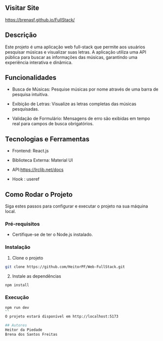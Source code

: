 ## Visitar Site
https://brenasf.github.io/FullStack/

## Descrição
Este projeto é uma aplicação web full-stack que permite aos usuários pesquisar músicas e visualizar suas letras. A aplicação utiliza uma API pública para buscar as informações das músicas, garantindo uma experiência interativa e dinâmica.

## Funcionalidades
- Busca de Músicas: Pesquise músicas por nome através de uma barra de pesquisa intuitiva.

- Exibição de Letras: Visualize as letras completas das músicas pesquisadas.

- Validação de Formulário: Mensagens de erro são exibidas em tempo real para campos de busca obrigatórios.

## Tecnologias e Ferramentas
- Frontend: React.js

- Biblioteca Externa: Material UI

- API:https://lrclib.net/docs

- Hook : useref

## Como Rodar o Projeto
Siga estes passos para configurar e executar o projeto na sua máquina local.

### Pré-requisitos
- Certifique-se de ter o Node.js instalado.

### Instalação 
1. Clone o projeto

```sh
git clone https://github.com/HeitorPF/Web-FullStack.git
```
2. Instale as dependências 
```sh
npm install
```

### Execução
```sh
npm run dev
``
O projeto estará disponível em http://localhost:5173

## Autores
Heitor da Piedade 
Brena dos Santos Freitas

